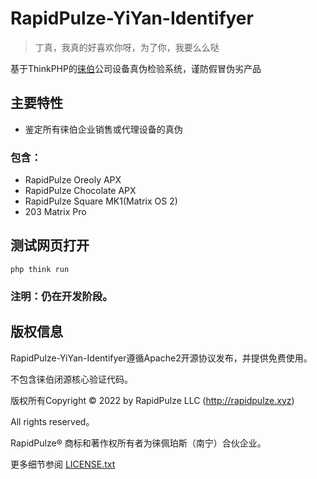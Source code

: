 RapidPulze-YiYan-Identifyer
===============

> 丁真，我真的好喜欢你呀，为了你，我要么么哒

基于ThinkPHP的[徕伯](http://www.rapidpulze.xyz/)公司设备真伪检验系统，谨防假冒伪劣产品

## 主要特性

* 鉴定所有徕伯企业销售或代理设备的真伪
### 包含：
* RapidPulze Oreoly APX
* RapidPulze Chocolate APX
* RapidPulze Square MK1(Matrix OS 2)
* 203 Matrix Pro

## 测试网页打开

~~~
php think run
~~~

### 注明：仍在开发阶段。

## 版权信息

RapidPulze-YiYan-Identifyer遵循Apache2开源协议发布，并提供免费使用。

不包含徕伯闭源核心验证代码。

版权所有Copyright © 2022 by RapidPulze LLC (http://rapidpulze.xyz)

All rights reserved。

RapidPulze® 商标和著作权所有者为徕佩珀斯（南宁）合伙企业。

更多细节参阅 [LICENSE.txt](LICENSE.txt)
